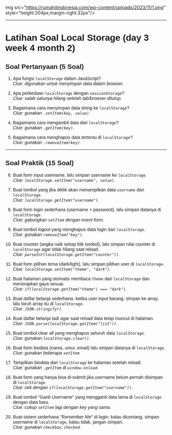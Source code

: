 img src="https://rumahitindonesia.com/wp-content/uploads/2023/11/1.png" style="height:204px;margin-right:32px"/>
<div style="font-family: 'Arial', sans-serif;">

---


# Latihan Soal Local Storage (day 3 week 4 month 2)

## Soal Pertanyaan (5 Soal)
1. Apa fungsi `localStorage` dalam JavaScript?  
   *Clue: digunakan untuk menyimpan data dalam browser.*

2. Apa perbedaan `localStorage` dengan `sessionStorage`?  
   *Clue: salah satunya hilang setelah tab/browser ditutup.*

3. Bagaimana cara menyimpan data string ke `localStorage`?  
   *Clue: gunakan `.setItem(key, value)`.*

4. Bagaimana cara mengambil data dari `localStorage`?  
   *Clue: gunakan `.getItem(key)`.*

5. Bagaimana cara menghapus data tertentu di `localStorage`?  
   *Clue: gunakan `.removeItem(key)`.*

---

## Soal Praktik (15 Soal)
6. Buat form input username, lalu simpan username ke `localStorage`.  
   *Clue: `localStorage.setItem("username", value)`.*

7. Buat tombol yang jika diklik akan menampilkan data `username` dari `localStorage`.  
   *Clue: `localStorage.getItem("username")`.*

8. Buat form login sederhana (username + password), lalu simpan datanya di `localStorage`.  
   *Clue: gabungkan `setItem` dengan event form.*

9. Buat tombol logout yang menghapus data login dari `localStorage`.  
   *Clue: gunakan `removeItem("key")`.*

10. Buat counter (angka naik setiap klik tombol), lalu simpan nilai counter di `localStorage` agar tidak hilang saat reload.  
   *Clue: `parseInt(localStorage.getItem("counter"))`.*

11. Buat form pilihan tema (dark/light), lalu simpan pilihan user di `localStorage`.  
   *Clue: `localStorage.setItem("theme", "dark")`.*

12. Buat halaman yang otomatis membaca `theme` dari `localStorage` dan menerapkan gaya sesuai.  
   *Clue: `if(localStorage.getItem("theme") === "dark")`.*

13. Buat daftar belanja sederhana: ketika user input barang, simpan ke array, lalu taruh array itu di `localStorage`.  
   *Clue: `JSON.stringify()`.*

14. Buat daftar belanja tadi agar saat reload data tetap muncul di halaman.  
   *Clue: `JSON.parse(localStorage.getItem("list"))`.*

15. Buat tombol clear all yang menghapus seluruh data `localStorage`.  
   *Clue: gunakan `localStorage.clear()`.*

16. Buat form biodata (nama, umur, email) lalu simpan datanya di `localStorage`.  
   *Clue: gunakan beberapa `setItem`.*

17. Tampilkan biodata dari `localStorage` ke halaman setelah reload.  
   *Clue: gunakan `.getItem` di `window.onload`.*

18. Buat form yang hanya bisa di-submit jika username belum pernah disimpan di `localStorage`.  
   *Clue: cek dengan `if(localStorage.getItem("username"))`.*

19. Buat tombol "Ganti Username" yang mengganti data lama di `localStorage` dengan data baru.  
   *Clue: cukup `setItem` lagi dengan key yang sama.*

20. Buat sistem sederhana "Remember Me" di login: kalau dicentang, simpan username di `localStorage`, kalau tidak, jangan simpan.  
   *Clue: gunakan `checkbox.checked`.*
